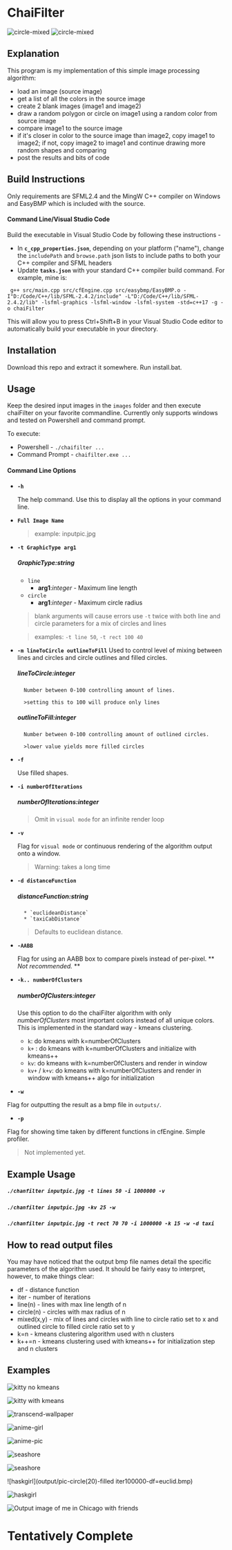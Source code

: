 # ChaiFilter

![circle-mixed](/output/ball-mixed(90,80)-line(100).circle(20)-fillediter1000000-df=euclid.bmp)
![circle-mixed](/output/ball-mixed(50,5)-line(30).circle(10)-fillediter2000000-df=euclid.bmp)

## Explanation
This program is my implementation of this simple image processing algorithm:
- load an image (source image)
- get a list of all the colors in the source image
- create 2 blank images (image1 and image2)
- draw a random polygon or circle on image1 using a random color from source image
- compare image1 to the source image
- if it's closer in color to the source image than image2, copy image1 to image2; if not, copy image2 to image1 and continue drawing more random shapes and comparing
- post the results and bits of code

## Build Instructions

Only requirements are SFML2.4 and the MingW C++ compiler on Windows and EasyBMP which is included with the source.

#### Command Line/Visual Studio Code

Build the executable in Visual Studio Code by following these instructions -

* In **`c_cpp_properties.json`**, depending on your platform ("name"), change the `includePath` and `browse.path` json lists to include paths to both your C++ compiler and SFML headers
* Update **`tasks.json`** with your standard C++ compiler build command. For example, mine is:

` g++ src/main.cpp src/cfEngine.cpp src/easybmp/EasyBMP.o -I"D:/Code/C++/lib/SFML-2.4.2/include" -L"D:/Code/C++/lib/SFML-2.4.2/lib" -lsfml-graphics -lsfml-window -lsfml-system -std=c++17 -g -o chaiFilter`

This will allow you to press Ctrl+Shift+B in your Visual Studio Code editor to automatically build your executable in your directory.

## Installation

Download this repo and extract it somewhere.
Run install.bat.

## Usage
Keep the desired input images in the `images` folder and then execute chaiFilter on your favorite commandline.
Currently only supports windows and tested on Powershell and command prompt.

To execute:
* Powershell - `./chaifilter ...`
* Command Prompt - `chaifilter.exe ...`

#### Command Line Options

* **`-h`**

    The help command. Use this to display all the options in your command line.

* **`Full Image Name`**

    >example: inputpic.jpg

* **`-t GraphicType arg1`**

    ##### **GraphicType**:*string*
    * `line`
        - **arg1**:*integer* - Maximum line length
    * `circle`
        - **arg1**:*integer* - Maximum circle radius

    >blank arguments will cause errors
    >use `-t` twice with both line and circle parameters for a mix of circles and lines
    
    >examples: `-t line 50`, `-t rect 100 40`

* **`-m lineToCircle outlineToFill`**
    Used to control level of mixing between lines and circles and circle outlines and filled circles.

    ##### **lineToCircle**:*integer*
        Number between 0-100 controlling amount of lines.

        >setting this to 100 will produce only lines

    ##### **outlineToFill**:*integer*
        Number between 0-100 controlling amount of outlined circles.

        >lower value yields more filled circles

* **`-f`**

    Use filled shapes.

* **`-i numberOfIterations`**

    ##### **numberOfIterations**:*integer*

    >Omit in `visual mode` for an infinite render loop

* **`-v`**

    Flag for `visual mode` or continuous rendering of the algorithm output onto a window.

    >Warning: takes a long time

* **`-d distanceFunction`**

    ##### **distanceFunction**:*string*
        * `euclideanDistance`
        * `taxiCabDistance`

    >Defaults to euclidean distance.

* **`-AABB`**

    Flag for using an AABB box to compare pixels instead of per-pixel. ** *Not recommended.* **

* **`-k.. numberOfClusters`**

    ##### **numberOfClusters**:*integer*

    Use this option to do the chaiFilter algorithm with only *numberOfClusters* most important colors instead of all unique colors. This is implemented in the standard way - kmeans clustering.

    * `k`: do kmeans with k=numberOfClusters
    * `k+` : do kmeans with k=numberOfClusters and initialize with kmeans++
    * `kv`: do kmeans with k=numberOfClusters and render in window
    * `kv+` / `k+v`: do kmeans with k=numberOfClusters and render in window with kmeans++ algo for initialization

* **`-w`**

Flag for outputting the result as a bmp file in `outputs/`.

* **`-p`**

Flag for showing time taken by different functions in cfEngine. Simple profiler.
>Not implemented yet.

## Example Usage

##### `./chanfilter inputpic.jpg -t lines 50 -i 1000000 -v`

##### `./chanfilter inputpic.jpg -kv 25 -w`

##### `./chanfilter inputpic.jpg -t rect 70 70 -i 1000000 -k 15 -w -d taxi`

## How to read output files

You may have noticed that the output bmp file names detail the specific parameters of the algorithm used. It should be fairly easy to interpret, however, to make things clear:
* df - distance function
* iter - number of iterations
* line(n) - lines with max line length of n
* circle(n) - circles with max radius of n
* mixed(x,y) - mix of lines and circles with line to circle ratio set to x and outlined circle to filled circle ratio set to y
* k=n - kmeans clustering algorithm used with n clusters
* k++=n - kmeans clustering used with kmeans++ for initialization step and n clusters

## Examples

![kitty no kmeans](output/kitty-line(60)-iter2000000-df=euclid.bmp)

![kitty with kmeans](output/kitty-line(50)-iter10000000-k=50df=euclid.bmp)

![transcend-wallpaper](output/transcend-line(50)-iter10000000-k=50df=euclid.bmp)

![anime-girl](output/animegirl2-line(50)-iter2000000-df=euclid.bmp)

![anime-pic](output/animepic1-line(50)-iter10000000-k=50df=euclid.bmp)

![seashore](output/seashore-line(50)-iter10000000-df=euclid.bmp)

![seashore](output/seashore-mixed(80,90)-line(200).circle(40)-fillediter1000000-df=euclid.bmp)

![haskgirl](output/pic-circle(20)-filled iter100000-df=euclid.bmp)

![haskgirl](output/pic-mixed(40,60)-line(200).circle(10)-fillediter1000000-df=euclid.bmp)

![Output image of me in Chicago with friends](output/chictrip-line(50)-iter10000000-df=euclid.bmp)

# Tentatively Complete